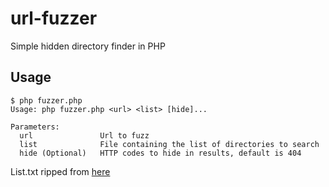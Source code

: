 # url-fuzzer
Simple hidden directory finder in PHP
## Usage

~~~
$ php fuzzer.php
Usage: php fuzzer.php <url> <list> [hide]...

Parameters:
  url               Url to fuzz
  list              File containing the list of directories to search
  hide (Optional)   HTTP codes to hide in results, default is 404
~~~

List.txt ripped from [here](https://pentest-tools.com/website-vulnerability-scanning/discover-hidden-directories-and-files)

